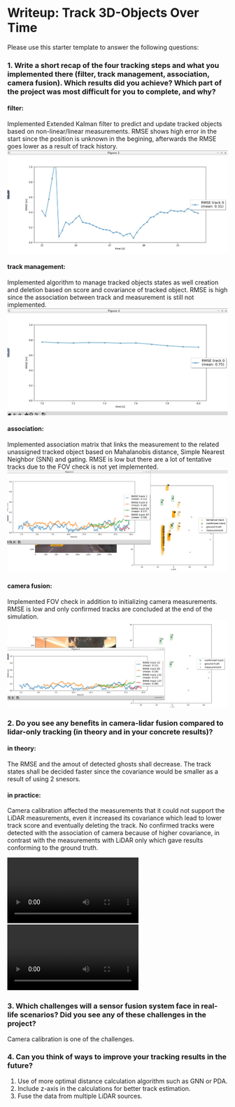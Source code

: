 # Writeup: Track 3D-Objects Over Time

Please use this starter template to answer the following questions:

### 1. Write a short recap of the four tracking steps and what you implemented there (filter, track management, association, camera fusion). Which results did you achieve? Which part of the project was most difficult for you to complete, and why?
#### filter:
Implemented Extended Kalman filter to predict and update tracked objects based on non-linear/linear measurements. RMSE shows high error in the start since the position is unknown in the begining, afterwards the RMSE goes lower as a result of track history.
![kalman-filter](img/30.png "kalman-filter]")

#### track management:
Implemented algorithm to manage tracked objects states as well creation and deletion based on score and covariance of tracked object. RMSE is high since the association between track and measurement is still not implemented.
![track-management](img/31.png "track-management]")

#### association:
Implemented association matrix that links the measurement to the related unassigned tracked object based on Mahalanobis distance, Simple Nearest Neighbor (SNN) and gating. RMSE is low but there are a lot of tentative tracks due to the FOV check is not yet implemented.
![association](img/32.png "association]")

#### camera fusion:
Implemented FOV check in addition to initializing camera measurements. RMSE is low and only confirmed tracks are concluded at the end of the simulation.
![camera-fusion](img/33.png "camera-fusion]")

### 2. Do you see any benefits in camera-lidar fusion compared to lidar-only tracking (in theory and in your concrete results)?
#### in theory:
The RMSE and the amout of detected ghosts shall decrease. The track states shall be decided faster since the covariance would be smaller as a result of using 2 snesors.
#### in practice:
Camera calibration affected the measurements that it could not support the LiDAR measurements, even it increased its covariance which lead to lower track score and eventually deleting the track.
No confirmed tracks were detected with the association of camera because of higher covariance, in contrast with the measurements with LiDAR only which gave results conforming to the ground truth.

![lidar-only-video](img/lidar_tracking_results.avi "lidar-only-video]")
![lidar-camera-video](img/lidar_camera_tracking_results.avi "lidar-camera-video]")

### 3. Which challenges will a sensor fusion system face in real-life scenarios? Did you see any of these challenges in the project?
Camera calibration is one of the challenges.

### 4. Can you think of ways to improve your tracking results in the future?
1. Use of more optimal distance calculation algorithm such as GNN or PDA.
2. Include z-axis in the calculations for better track estimation.
3. Fuse the data from multiple LiDAR sources.
